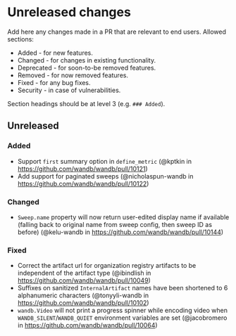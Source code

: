 # Unreleased changes

Add here any changes made in a PR that are relevant to end users. Allowed sections:

- Added - for new features.
- Changed - for changes in existing functionality.
- Deprecated - for soon-to-be removed features.
- Removed - for now removed features.
- Fixed - for any bug fixes.
- Security - in case of vulnerabilities.

Section headings should be at level 3 (e.g. `### Added`).

## Unreleased

### Added

- Support `first` summary option in `define_metric` (@kptkin in https://github.com/wandb/wandb/pull/10121)
- Add support for paginated sweeps (@nicholaspun-wandb in https://github.com/wandb/wandb/pull/10122)

### Changed

- `Sweep.name` property will now return user-edited display name if available (falling back to original name from sweep config, then sweep ID as before) (@kelu-wandb in https://github.com/wandb/wandb/pull/10144)

### Fixed

- Correct the artifact url for organization registry artifacts to be independent of the artifact type (@ibindlish in https://github.com/wandb/wandb/pull/10049)
- Suffixes on sanitized `InternalArtifact` names have been shortened to 6 alphanumeric characters (@tonyyli-wandb in https://github.com/wandb/wandb/pull/10102)
- `wandb.Video` will not print a progress spinner while encoding video when `WANDB_SILENT`/`WANDB_QUIET` environment variables are set (@jacobromero in https://github.com/wandb/wandb/pull/10064)
